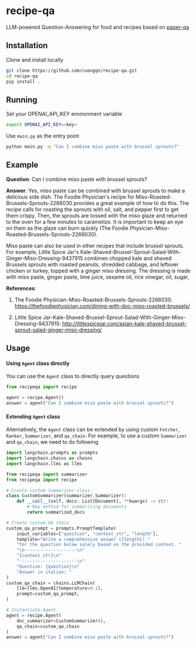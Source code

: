 # recipe-qa
LLM-powered Question-Answering for food and recipes based on [paper-qa](https://github.com/whitead/paper-qa)
## Installation
Clone and install locally
```bash
git clone https://github.com/cuongqn/recipe-qa.git
cd recipe-qa
pip install .
```

## Running
Set your OPENAI_API_KEY environment variable
```bash
export OPENAI_API_KEY=<key>
```
Use `main.py` as the entry point
```bash
python main.py -q "Can I combine miso paste with brussel sprouts?"
```
## Example
**Question**: Can I combine miso paste with brussel sprouts?

**Answer**: Yes, miso paste can be combined with brussel sprouts to make a delicious side dish. The Foodie Physician's recipe for Miso-Roasted-Brussels-Sprouts-2266030 provides a great example of how to do this. The recipe calls for roasting the sprouts with oil, salt, and pepper first to get them crispy. Then, the sprouts are tossed with the miso glaze and returned to the oven for a few minutes to caramelize. It is important to keep an eye on them as the glaze can burn quickly (The Foodie Physician-Miso-Roasted-Brussels-Sprouts-2266030).

Miso paste can also be used in other recipes that include brussel sprouts. For example, Little Spice Jar's Kale-Shaved-Brussel-Sprout-Salad-With-Ginger-Miso-Dressing-9437915 combines chopped kale and shaved Brussels sprouts with roasted peanuts, shredded cabbage, and leftover chicken or turkey, topped with a ginger miso dressing. The dressing is made with miso paste, ginger paste, lime juice, sesame oil, rice vinegar, oil, sugar,


**References**:

1. The Foodie Physician-Miso-Roasted-Brussels-Sprouts-2266030: https://thefoodiephysician.com/dining-with-doc-miso-roasted-brussels/

2. Little Spice Jar-Kale-Shaved-Brussel-Sprout-Salad-With-Ginger-Miso-Dressing-9437915: http://littlespicejar.com/asian-kale-shaved-brussel-sprout-salad-ginger-miso-dressing/

## Usage
#### Using `Agent` class directly
You can use the `Agent` class to directly query questions
```python
from recipeqa import recipe

agent = recipe.Agent()
answer = agent("Can I combine miso paste with brussel sprouts?")
```
#### Extending `Agent` class
Alternatively, the `Agent` class can be extended by using custom `Fetcher`, `Ranker`, `Summarizer`, and `qa_chain`. For example, to use a custom `Summarizer` and `qa_chain`, we need to do following
```python
import langchain.prompts as prompts
import langchain.chains as chains
import langchain.llms as llms

from recipeqa import summarizer
from recipeqa import recipe

# Create custom Summarizer class
class CustomSummarizer(summarizer.Summarizer):
    def __call__(self, docs: List[Document], **kwargs) -> str:
        # New method for summarizing documents
        return summarized_docs

# Create custom QA chain
custom_qa_prompt = prompts.PromptTemplate(
    input_variables=["question", "context_str", "length"],
    template="Write a comprehensive answer ({length}) "
    "for the question below solely based on the provided context. "
    "\n--------------------\n"
    "{context_str}\n"
    "----------------------\n"
    "Question: {question}\n"
    "Answer in italian: "
)
custom_qa_chain = chains.LLMChain(
    llm=llms.OpenAI(temperature=0.1),
    prompt=custom_qa_prompt,
)

# Instantiate Agent
agent = recipe.Agent(
    doc_summarizer=CustomSummarizer(),
    qa_chain=custom_qa_chain
)
answer = agent("Can I combine miso paste with brussel sprouts?")
```